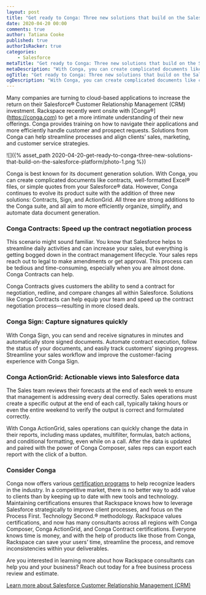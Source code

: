 ```yaml
---
layout: post
title: "Get ready to Conga: Three new solutions that build on the Salesforce platform"
date: 2020-04-20 00:00
comments: true
author: Tatiana Cooke
published: true
authorIsRacker: true
categories:
    - Salesforce
metaTitle: "Get ready to Conga: Three new solutions that build on the Salesforce platform"
metaDescription: "With Conga, you can create complicated documents like contracts, well-formatted Excel files, or simple quotes from your Salesforce data. "
ogTitle: "Get ready to Conga: Three new solutions that build on the Salesforce platform"
ogDescription: "With Conga, you can create complicated documents like contracts, well-formatted Excel files, or simple quotes from your Salesforce data."
---
```


Many companies are turning to cloud-based applications to increase the return on their Salesforce&reg; Customer Relationship Management (CRM) investment. Rackspace recently went onsite with [Conga&reg;] (https://conga.com) to get a more intimate understanding of their new offerings. Conga provides training on how to navigate their applications and more efficiently handle customer and prospect requests. Solutions from Conga can help streamline processes and align clients’ sales, marketing, and customer service strategies.

<!-- more -->

![]({% asset_path 2020-04-20-get-ready-to-conga-three-new-solutions-that-build-on-the-salesforce-platform/photo-1.png %})

Conga is best known for its document generation solution. With Conga, you can create complicated documents like contracts, well-formatted Excel&reg; files, or simple quotes from your Salesforce&reg; data. However, Conga continues to evolve its product suite with the addition of three new solutions: Contracts, Sign, and ActionGrid. All three are strong additions to the Conga suite, and all aim to more efficiently organize, simplify, and automate data document generation.

### Conga Contracts: Speed up the contract negotiation process

This scenario might sound familiar. You know that Salesforce helps to streamline daily activities and can increase your sales, but everything is getting bogged down in the contract management lifecycle. Your sales reps reach out to legal to make amendments or get approval. This process can be tedious and time-consuming, especially when you are almost done. Conga Contracts can help.

Conga Contracts gives customers the ability to send a contract for negotiation, redline, and compare changes all within Salesforce. Solutions like Conga Contracts can help equip your team and speed up the contract negotiation process&mdash;resulting in more closed deals.

### Conga Sign: Capture signatures quickly

With Conga Sign, you can send and receive signatures in minutes and automatically store signed documents. Automate contract execution, follow the status of your documents, and easily track customers’ signing progress. Streamline your sales workflow and improve the customer-facing experience with Conga Sign.

### Conga ActionGrid: Actionable views into Salesforce data

The Sales team reviews their forecasts at the end of each week to ensure that management is addressing every deal correctly. Sales operations must create a specific output at the end of each call, typically taking hours or even the entire weekend to verify the output is correct and formulated correctly.

With Conga ActionGrid, sales operations can quickly change the data in their reports, including mass updates, multifilter, formulas, batch actions, and conditional formatting, even while on a call. After the data is updated and paired with the power of Conga Composer, sales reps can export each report with the click of a button.

### Consider Conga

Conga now offers various [certification programs](https://support.conga.com) to help recognize leaders in the industry. In a competitive market, there is no better way to add value to clients than by keeping up to date with new tools and technology. Maintaining certifications ensures that Rackspace knows how to leverage Salesforce strategically to improve client processes, and focus on the Process First. Technology Second.® methodology. Rackspace values certifications, and now has many consultants across all regions with Conga Composer, Conga ActionGrid, and Conga Contract certifications. Everyone knows time is money, and with the help of products like those from Conga, Rackspace can save your users’ time, streamline the process, and remove inconsistencies within your deliverables.

Are you interested in learning more about how Rackspace consultants can help you and your business? Reach out today for a free business process review and estimate.

<a class="cta purple" id="cta" href="https://www.rackspace.com/salesforce">Learn more about Salesforce Customer Relationship Management (CRM)</a>


